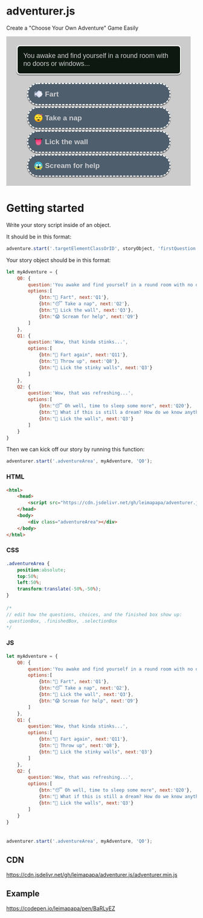 # adventurer.js
Create a "Choose Your Own Adventure" Game Easily


![Example Story Screenshot](/example.png)


# Getting started
Write your story script inside of an object.

It should be in this format:
```js
adventure.start('.targetElementClassOrID', storyObject, 'firstQuestion');
```


Your story object should be in this format:
```js
let myAdventure = {
	Q0: {
		question:'You awake and find yourself in a round room with no doors or windows...',
		options:[
			{btn:"💨 Fart", next:'Q1'},
			{btn:"😴 Take a nap", next:'Q2'},
			{btn:"👅 Lick the wall", next:'Q3'},
			{btn:"😱 Scream for help", next:'Q9'}
		]
	},
	Q1: {
		question:'Wow, that kinda stinks...',
		options:[
			{btn:"💨 Fart again", next:'Q11'},
			{btn:"🤮 Throw up", next:'Q8'},
			{btn:"👅 Lick the stinky walls", next:'Q3'}
		]
	},
	Q2: {
		question:'Wow, that was refreshing...',
		options:[
			{btn:"😴 Oh well, time to sleep some more", next:'Q20'},
			{btn:"🤔 What if this is still a dream? How do we know anything is real?", next:'Q7'},
			{btn:"👅 Lick the walls", next:'Q3'}
		]
	}
}
```

Then we can kick off our story by running this function:
```js
adventurer.start('.adventureArea', myAdventure, 'Q0');
```

### HTML
```html
<html>
	<head>
		<script src="https://cdn.jsdelivr.net/gh/leimapapa/adventurer.js/adventurer.min.js"></script>
	</head>
	<body>
		<div class="adventureArea"></div>
	</body>
</html>
```
### CSS
```css
.adventureArea {
	position:absolute;
	top:50%;
	left:50%;
	transform:translate(-50%,-50%);
}

/*
// edit how the questions, choices, and the finished box show up:
.questionBox, .finishedBox, .selectionBox
*/
```
### JS
```js
let myAdventure = {
	Q0: {
		question:'You awake and find yourself in a round room with no doors or windows...',
		options:[
			{btn:"💨 Fart", next:'Q1'},
			{btn:"😴 Take a nap", next:'Q2'},
			{btn:"👅 Lick the wall", next:'Q3'},
			{btn:"😱 Scream for help", next:'Q9'}
		]
	},
	Q1: {
		question:'Wow, that kinda stinks...',
		options:[
			{btn:"💨 Fart again", next:'Q11'},
			{btn:"🤮 Throw up", next:'Q8'},
			{btn:"👅 Lick the stinky walls", next:'Q3'}
		]
	},
	Q2: {
		question:'Wow, that was refreshing...',
		options:[
			{btn:"😴 Oh well, time to sleep some more", next:'Q20'},
			{btn:"🤔 What if this is still a dream? How do we know anything is real?", next:'Q7'},
			{btn:"👅 Lick the walls", next:'Q3'}
		]
	}
}


adventurer.start('.adventureArea', myAdventure, 'Q0');
```

## CDN

https://cdn.jsdelivr.net/gh/leimapapa/adventurer.js/adventurer.min.js

## Example

https://codepen.io/leimapapa/pen/BaRLyEZ
